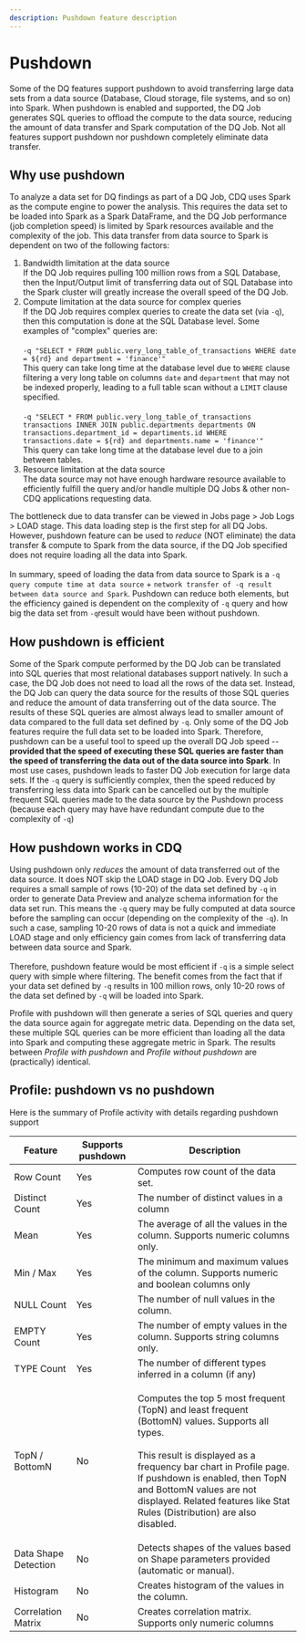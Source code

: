 ```yaml
---
description: Pushdown feature description
---
```


# Pushdown

Some of the DQ features support pushdown to avoid transferring large data sets from a data source (Database, Cloud storage, file systems, and so on) into Spark. When pushdown is enabled and supported, the DQ Job generates SQL queries to offload the compute to the data source, reducing the amount of data transfer and Spark computation of the DQ Job. Not all features support pushdown nor pushdown completely eliminate data transfer.

## Why use pushdown

To analyze a data set for DQ findings as part of a DQ Job, CDQ uses Spark as the compute engine to power the analysis. This requires the data set to be loaded into Spark as a Spark DataFrame, and the DQ Job performance (job completion speed) is limited by Spark resources available and the complexity of the job. This data transfer from data source to Spark is dependent on two of the following factors:

1. Bandwidth limitation at the data source\
   If the DQ Job requires pulling 100 million rows from a SQL Database, then the Input/Output limit of transferring data out of SQL Database into the Spark cluster will greatly increase the overall speed of the DQ Job.
2. Compute limitation at the data source for complex queries\
   If the DQ Job requires complex queries to create the data set (via `-q`), then this computation is done at the SQL Database level. Some examples of "complex" queries are:\
   \
   `-q "SELECT * FROM public.very_long_table_of_transactions WHERE date = ${rd} and department = 'finance'"`\
   This query can take long time at the database level due to `WHERE` clause filtering a very long table on columns `date` and `department` that may not be indexed properly, leading to a full table scan without a `LIMIT` clause specified.\
   \
   `-q "SELECT * FROM public.very_long_table_of_transactions transactions INNER JOIN public.departments departments ON transactions.department_id = departiments.id WHERE transactions.date = ${rd} and departments.name = 'finance'"`\
   This query can take long time at the database level due to a join between tables.
3. Resource limitation at the data source\
   The data source may not have enough hardware resource available to efficiently fulfill the query and/or handle multiple DQ Jobs & other non-CDQ applications requesting data.

The bottleneck due to data transfer can be viewed in Jobs page > Job Logs > LOAD stage. This data loading step is the first step for all DQ Jobs. However, pushdown feature can be used to _reduce_ (NOT eliminate) the data transfer & compute to Spark from the data source, if the DQ Job specified does not require loading all the data into Spark.\
\
In summary, speed of loading the data from data source to Spark is a `-q query compute time at data source` + `network transfer of -q result between data source and Spark`. Pushdown can reduce both elements, but the efficiency gained is dependent on the complexity of `-q` query and how big the data set from `-q`result would have been without pushdown.

## How pushdown is efficient

Some of the Spark compute performed by the DQ Job can be translated into SQL queries that most relational databases support natively. In such a case, the DQ Job does not need to load all the rows of the data set. Instead, the DQ Job can query the data source for the results of those SQL queries and reduce the amount of data transferring out of the data source. The results of these SQL queries are almost always lead to smaller amount of data compared to the full data set defined by `-q`. Only some of the DQ Job features require the full data set to be loaded into Spark. Therefore, pushdown can be a useful tool to speed up the overall DQ Job speed -- **provided that the speed of executing these SQL queries are faster than the speed of transferring the data out of the data source into Spark**. In most use cases, pushdown leads to faster DQ Job execution for large data sets. If the `-q` query is sufficiently complex, then the speed reduced by transferring less data into Spark can be cancelled out by the multiple frequent SQL queries made to the data source by the Pushdown process (because each query may have have redundant compute due to the complexity of `-q`)

## How pushdown works in CDQ

Using pushdown only _reduces_ the amount of data transferred out of the data source. It does NOT skip the LOAD stage in DQ Job. Every DQ Job requires a small sample of rows (10-20) of the data set defined by `-q` in order to generate Data Preview and analyze schema information for the data set run. This means the `-q` query may be fully computed at data source before the sampling can occur (depending on the complexity of the `-q`). In such a case, sampling 10-20 rows of data is not a quick and immediate LOAD stage and only efficiency gain comes from lack of transferring data between data source and Spark.\
\
Therefore, pushdown feature would be most efficient if `-q` is a simple select query with simple where filtering. The benefit comes from the fact that if your data set defined by `-q` results in 100 million rows, only 10-20 rows of the data set defined by `-q` will be loaded into Spark.

Profile with pushdown will then generate a series of SQL queries and query the data source again for aggregate metric data. Depending on the data set, these multiple SQL queries can be more efficient than loading all the data into Spark and computing these aggregate metric in Spark. The results between _Profile with pushdown_ and _Profile without pushdown_ are (practically) identical.

## Profile: pushdown vs no pushdown

Here is the summary of Profile activity with details regarding pushdown support

| Feature              | Supports pushdown | Description                                                                                                                                                                                                                                                                                                                  |
| -------------------- | ----------------- | ---------------------------------------------------------------------------------------------------------------------------------------------------------------------------------------------------------------------------------------------------------------------------------------------------------------------------- |
| Row Count            | Yes               | Computes row count of the data set.                                                                                                                                                                                                                                                                                          |
| Distinct Count       | Yes               | The number of distinct values in a column                                                                                                                                                                                                                                                                                    |
| Mean                 | Yes               | The average of all the values in the column. Supports numeric columns only.                                                                                                                                                                                                                                                  |
| Min / Max            | Yes               | The minimum and maximum values of the column. Supports numeric and boolean columns only                                                                                                                                                                                                                                      |
| NULL Count           | Yes               | The number of null values in the column.                                                                                                                                                                                                                                                                                     |
| EMPTY Count          | Yes               | The number of empty values in the column. Supports string columns only.                                                                                                                                                                                                                                                      |
| TYPE Count           | Yes               | The number of different types inferred in a column (if any)                                                                                                                                                                                                                                                                  |
| TopN / BottomN       | No                | <p>Computes the top 5 most frequent (TopN) and least frequent (BottomN) values. Supports all types.<br><br>This result is displayed as a frequency bar chart in Profile page. If pushdown is enabled, then TopN and BottomN values are not displayed. Related features like Stat Rules (Distribution) are also disabled.</p> |
| Data Shape Detection | No                | Detects shapes of the values based on Shape parameters provided (automatic or manual).                                                                                                                                                                                                                                       |
| Histogram            | No                | Creates histogram of the values in the column.                                                                                                                                                                                                                                                                               |
| Correlation Matrix   | No                | Creates correlation matrix. Supports only numeric columns                                                                                                                                                                                                                                                                    |
